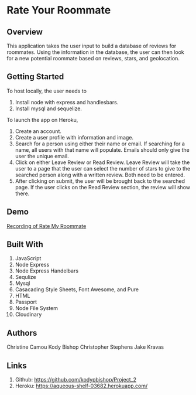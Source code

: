 # Rate Your Roommate 

## Overview 
This application takes the user input to build a database of reviews for roommates. Using the information in the database, the user can then look for a new potential roommate based on reviews, stars, and geolocation. 

## Getting Started 
To host locally, the user needs to 
1. Install node with express and handlesbars. 
2. Install mysql and sequelize. 

To launch the app on Heroku, 
1. Create an account. 
2. Create a user profile with information and image. 
3. Search for a person using either their name or email. If searching for a name, all users with that name will populate. Emails should only give the user the unique email. 
4. Click on either Leave Review or Read Review. Leave Review will take the user to a page that the user can select the number of stars to give to the searched person along with a written review. Both need to be entered. 
5. After clicking on submit, the user will be brought back to the searched page. If the user clicks on the Read Review section, the review will show there. 

## Demo 
[Recording of Rate My Roommate](demo/rate_roommies_demo.gif)

## Built With 
1. JavaScript
2. Node Express 
3. Node Express Handelbars
4. Sequlize 
5. Mysql 
6. Casacading Style Sheets, Font Awesome, and Pure
7. HTML 
8. Passport
9. Node File System
10. Cloudinary 

## Authors 
Christine Camou
Kody Bishop
Christopher Stephens 
Jake Kravas 

## Links 
1. Github: https://github.com/kodypbishop/Project_2
2. Heroku: https://aqueous-shelf-03682.herokuapp.com/
